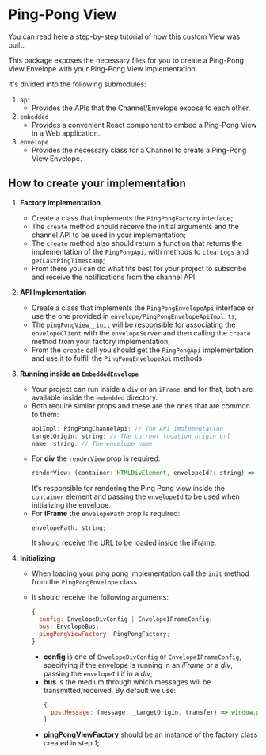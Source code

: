 # Ping-Pong View

You can read [here](https://blog.kie.org/2020/10/kogito-tooling-examples-how-to-create-a-more-complex-custom-view.html) a step-by-step tutorial of how this custom View was built.

This package exposes the necessary files for you to create a Ping-Pong View Envelope with your Ping-Pong View implementation.

It's divided into the following submodules:

1. `api`
   - Provides the APIs that the Channel/Envelope expose to each other.
2. `embedded`
   - Provides a convenient React component to embed a Ping-Pong View in a Web application.
3. `envelope`
   - Provides the necessary class for a Channel to create a Ping-Pong View Envelope.

## How to create your implementation

1. **Factory implementation**
   - Create a class that implements the `PingPongFactory` interface;
   - The `create` method should receive the initial arguments and the channel API to be used in your implementation;
   - The `create` method also should return a function that returns the implementation of the `PingPongApi`, with methods to `clearLogs` and `getLastPingTimestamp`;
   - From there you can do what fits best for your project to subscribe and receive the notifications from the channel API.
2. **API Implementation**
   - Create a class that implements the `PingPongEnvelopeApi` interface or use the one provided in `envelope/PingPongEnvelopeApiImpl.ts`;
   - The `pingPongView__init` will be responsible for associating the `envelopeClient` with the `envelopeServer` and then calling the `create` method from your factory implementation;
   - From the `create` call you should get the `PingPongApi` implementation and use it to fulfill the `PingPongEnvelopeApi` methods.
3. **Running inside an `EmbeddedEnvelope`**
   - Your project can run inside a `div` or an `iFrame`, and for that, both are available inside the `embedded` directory.
   - Both require similar props and these are the ones that are common to them:
     ```js
     apiImpl: PingPongChannelApi; // The API implementation
     targetOrigin: string; // The current location origin url
     name: string; // The envelope name
     ```
   - For **div** the `renderView` prop is required:
     ```js
     renderView: (container: HTMLDivElement, envelopeId?: string) => Promise<void>;
     ```
     It's responsible for rendering the Ping Pong view inside the `container` element and passing the `envelopeId` to be used when initializing the envelope.
   - For **iFrame** the `envelopePath` prop is required:
     ```
     envelopePath: string;
     ```
     It should receive the URL to be loaded inside the iFrame.
4. **Initializing**

   - When loading your ping pong implementation call the `init` method from the `PingPongEnvelope` class
   - It should receive the following arguments:

     ```js
     {
       config: EnvelopeDivConfig | EnvelopeIFrameConfig;
       bus: EnvelopeBus;
       pingPongViewFactory: PingPongFactory;
     }
     ```

     - **config** is one of `EnvelopeDivConfig` or `EnvelopeIFrameConfig`, specifying if the envelope is running in an _iFrame_ or a _div_, passing the `envelopeId` if in a _div_;
     - **bus** is the medium through which messages will be transmitted/received. By default we use:
       ```js
       {
         postMessage: (message, _targetOrigin, transfer) => window.parent.postMessage(message, "*", transfer);
       }
       ```
     - **pingPongViewFactory** should be an instance of the factory class created in step _1_;
